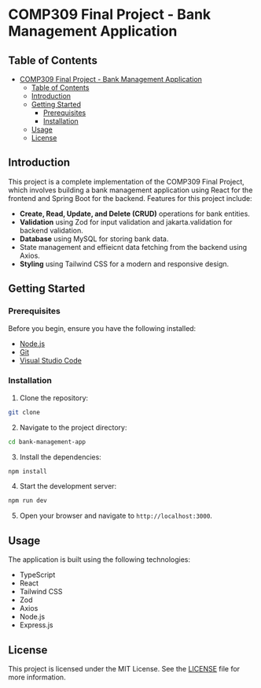 # COMP309 Final Project - Bank Management Application

## Table of Contents

- [COMP309 Final Project - Bank Management Application](#comp309-final-project---bank-management-application)
  - [Table of Contents](#table-of-contents)
  - [Introduction](#introduction)
  - [Getting Started](#getting-started)
    - [Prerequisites](#prerequisites)
    - [Installation](#installation)
  - [Usage](#usage)
  - [License](#license)

## Introduction

This project is a complete implementation of the COMP309 Final Project, which involves building a
bank management application using React for the frontend and Spring Boot for the backend. Features
for this project include:
- **Create, Read, Update, and Delete (CRUD)** operations for bank entities.
- **Validation** using Zod for input validation and jakarta.validation for backend validation.
- **Database** using MySQL for storing bank data.
- State management and effieicnt data fetching from the backend using Axios.
- **Styling** using Tailwind CSS for a modern and responsive design.

## Getting Started

### Prerequisites

Before you begin, ensure you have the following installed:

- [Node.js](https://nodejs.org/en/download/)
- [Git](https://git-scm.com/downloads)
- [Visual Studio Code](https://code.visualstudio.com/)

### Installation

1. Clone the repository:

```bash
git clone 
```

2. Navigate to the project directory:

```bash
cd bank-management-app
```

3. Install the dependencies:

```bash
npm install
```

4. Start the development server:

```bash
npm run dev
```

5. Open your browser and navigate to `http://localhost:3000`.

## Usage

The application is built using the following technologies:

- TypeScript
- React
- Tailwind CSS
- Zod
- Axios
- Node.js
- Express.js

## License

This project is licensed under the MIT License. See the [LICENSE](LICENSE) file for more information.
